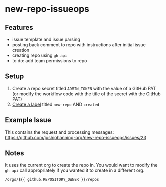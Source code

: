 # new-repo-issueops

## Features

- issue template and issue parsing
- posting back comment to repo with instructions after initial issue creation
- creating repo using `gh api`
- to do: add team permissions to repo

## Setup

1. Create a repo secret titled `ADMIN_TOKEN` with the value of a GitHub PAT (or modify the workflow code with the title of the secret with the GitHub PAT)
1. [Create a label](https://docs.github.com/en/issues/using-labels-and-milestones-to-track-work/managing-labels#creating-a-label) titled `new-repo` AND `created`

## Example Issue

This contains the request and processing messages: https://github.com/joshjohanning-org/new-repo-issueops/issues/23

## Notes

It uses the current org to create the repo in. You would want to modify the `gh api` call appropriately if you wanted it to create in a different org.

```
/orgs/${{ github.REPOSITORY_OWNER }}/repos
```
